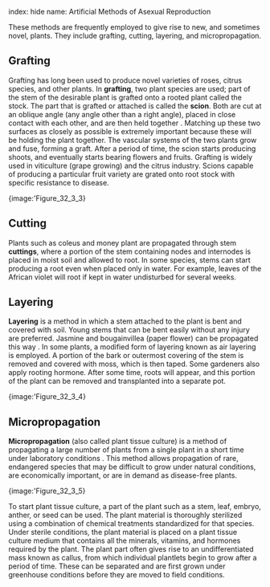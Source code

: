 index: hide
name: Artificial Methods of Asexual Reproduction

These methods are frequently employed to give rise to new, and sometimes novel, plants. They include grafting, cutting, layering, and micropropagation.

## Grafting

Grafting has long been used to produce novel varieties of roses, citrus species, and other plants. In  **grafting**, two plant species are used; part of the stem of the desirable plant is grafted onto a rooted plant called the stock. The part that is grafted or attached is called the  **scion**. Both are cut at an oblique angle (any angle other than a right angle), placed in close contact with each other, and are then held together . Matching up these two surfaces as closely as possible is extremely important because these will be holding the plant together. The vascular systems of the two plants grow and fuse, forming a graft. After a period of time, the scion starts producing shoots, and eventually starts bearing flowers and fruits. Grafting is widely used in viticulture (grape growing) and the citrus industry. Scions capable of producing a particular fruit variety are grated onto root stock with specific resistance to disease.


{image:'Figure_32_3_3}
        

## Cutting

Plants such as coleus and money plant are propagated through stem  **cuttings**, where a portion of the stem containing nodes and internodes is placed in moist soil and allowed to root. In some species, stems can start producing a root even when placed only in water. For example, leaves of the African violet will root if kept in water undisturbed for several weeks.

## Layering

 **Layering** is a method in which a stem attached to the plant is bent and covered with soil. Young stems that can be bent easily without any injury are preferred. Jasmine and bougainvillea (paper flower) can be propagated this way . In some plants, a modified form of layering known as air layering is employed. A portion of the bark or outermost covering of the stem is removed and covered with moss, which is then taped. Some gardeners also apply rooting hormone. After some time, roots will appear, and this portion of the plant can be removed and transplanted into a separate pot.


{image:'Figure_32_3_4}
        

## Micropropagation

 **Micropropagation** (also called plant tissue culture) is a method of propagating a large number of plants from a single plant in a short time under laboratory conditions . This method allows propagation of rare, endangered species that may be difficult to grow under natural conditions, are economically important, or are in demand as disease-free plants.


{image:'Figure_32_3_5}
        

To start plant tissue culture, a part of the plant such as a stem, leaf, embryo, anther, or seed can be used. The plant material is thoroughly sterilized using a combination of chemical treatments standardized for that species. Under sterile conditions, the plant material is placed on a plant tissue culture medium that contains all the minerals, vitamins, and hormones required by the plant. The plant part often gives rise to an undifferentiated mass known as callus, from which individual plantlets begin to grow after a period of time. These can be separated and are first grown under greenhouse conditions before they are moved to field conditions.
